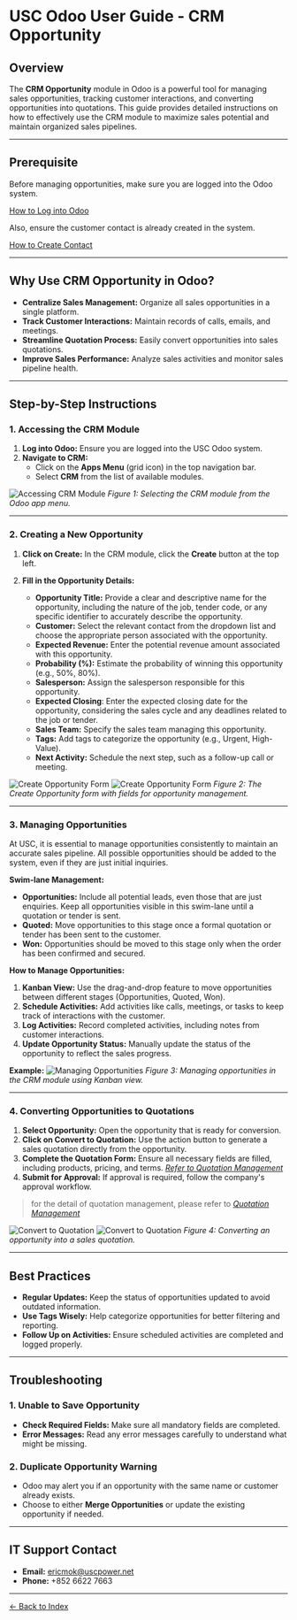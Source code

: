 # USC Odoo User Guide - CRM Opportunity

## Overview
The **CRM Opportunity** module in Odoo is a powerful tool for managing sales opportunities, tracking customer interactions, and converting opportunities into quotations. This guide provides detailed instructions on how to effectively use the CRM module to maximize sales potential and maintain organized sales pipelines.

---

## Prerequisite

Before managing opportunities, make sure you are logged into the Odoo system.

[How to Log into Odoo](../getting-start/logging-into.md)

Also, ensure the customer contact is already created in the system.

[How to Create Contact](./create-contact.md)

---

## Why Use CRM Opportunity in Odoo?

- **Centralize Sales Management:** Organize all sales opportunities in a single platform.
- **Track Customer Interactions:** Maintain records of calls, emails, and meetings.
- **Streamline Quotation Process:** Easily convert opportunities into sales quotations.
- **Improve Sales Performance:** Analyze sales activities and monitor sales pipeline health.

---

## Step-by-Step Instructions

### 1. Accessing the CRM Module

1. **Log into Odoo:** Ensure you are logged into the USC Odoo system.
2. **Navigate to CRM:**
   - Click on the **Apps Menu** (grid icon) in the top navigation bar.
   - Select **CRM** from the list of available modules.

![Accessing CRM Module](./access_crm.png)
*Figure 1: Selecting the CRM module from the Odoo app menu.*

---

### 2. Creating a New Opportunity

1. **Click on Create:** In the CRM module, click the **Create** button at the top left.

2. **Fill in the Opportunity Details:**
   - **Opportunity Title:** Provide a clear and descriptive name for the opportunity, including the nature of the job, tender code, or any specific identifier to accurately describe the opportunity.
   - **Customer:** Select the relevant contact from the dropdown list and choose the appropriate person associated with the opportunity.
   - **Expected Revenue:** Enter the potential revenue amount associated with this opportunity.
   - **Probability (%):** Estimate the probability of winning this opportunity (e.g., 50%, 80%).
   - **Salesperson:** Assign the salesperson responsible for this opportunity.  
   - **Expected Closing**: Enter the expected closing date for the opportunity, considering the sales cycle and any deadlines related to the job or tender.
   - **Sales Team:** Specify the sales team managing this opportunity.
   - **Tags:** Add tags to categorize the opportunity (e.g., Urgent, High-Value).
   - **Next Activity:** Schedule the next step, such as a follow-up call or meeting.

![Create Opportunity Form](./create_opportunity_form.png)
![Create Opportunity Form](./create_opportunity_form2.png)
*Figure 2: The Create Opportunity form with fields for opportunity management.*

---

### 3. Managing Opportunities

At USC, it is essential to manage opportunities consistently to maintain an accurate sales pipeline. All possible opportunities should be added to the system, even if they are just initial inquiries.

**Swim-lane Management:**
- **Opportunities:** Include all potential leads, even those that are just enquiries. Keep all opportunities visible in this swim-lane until a quotation or tender is sent.
- **Quoted:** Move opportunities to this stage once a formal quotation or tender has been sent to the customer.
- **Won:** Opportunities should be moved to this stage only when the order has been confirmed and secured.

**How to Manage Opportunities:**
1. **Kanban View:** Use the drag-and-drop feature to move opportunities between different stages (Opportunities, Quoted, Won).
2. **Schedule Activities:** Add activities like calls, meetings, or tasks to keep track of interactions with the customer.
3. **Log Activities:** Record completed activities, including notes from customer interactions.
4. **Update Opportunity Status:** Manually update the status of the opportunity to reflect the sales progress.

**Example:**
![Managing Opportunities](./manage_opportunities.png)
*Figure 3: Managing opportunities in the CRM module using Kanban view.*

---

### 4. Converting Opportunities to Quotations

1. **Select Opportunity:** Open the opportunity that is ready for conversion.
2. **Click on Convert to Quotation:** Use the action button to generate a sales quotation directly from the opportunity.
3. **Complete the Quotation Form:** Ensure all necessary fields are filled, including products, pricing, and terms. *[Refer to Quotation Management](./quotation-management.md)*
4. **Submit for Approval:** If approval is required, follow the company's approval workflow.

> for the detail of quotation management, please refer to *[Quotation Management](./quotation-management.md)*

![Convert to Quotation](./convert_to_quotation.png)
![Convert to Quotation](./convert_to_quotation2.png)
*Figure 4: Converting an opportunity into a sales quotation.*

---

## Best Practices

- **Regular Updates:** Keep the status of opportunities updated to avoid outdated information.
- **Use Tags Wisely:** Help categorize opportunities for better filtering and reporting.
- **Follow Up on Activities:** Ensure scheduled activities are completed and logged properly.

---

## Troubleshooting

### 1. Unable to Save Opportunity

- **Check Required Fields:** Make sure all mandatory fields are completed.
- **Error Messages:** Read any error messages carefully to understand what might be missing.

### 2. Duplicate Opportunity Warning

- Odoo may alert you if an opportunity with the same name or customer already exists.
- Choose to either **Merge Opportunities** or update the existing opportunity if needed.

---

## IT Support Contact

- **Email:** [ericmok@uscpower.net](mailto:ericmok@uscpower.net)
- **Phone:** +852 6622 7663

---

[<- Back to Index](../../user-guide.index.md)

